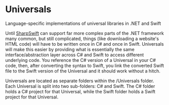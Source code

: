 Universals
==========
Language-specific implementations of universal libraries in .NET and Swift

Until [SharpSwift](https://github.com/matthewsot/SharpSwift) can support far more complex parts of the .NET framework many common, but still complicated, things (like downloading a website's HTML code) will have to be written once in C# and once in Swift. Universals will make this easier by providing what is essentially the same interface/abstraction layer across C# and Swift to access different underlying code. You reference the C# version of a Universal in your C# code, then, after converting the syntax to Swift, you link the converted Swift file to the Swift version of the Universal and it should work without a hitch.


Universals are located as separate folders within the /Universals folder. Each Universal is split into two sub-folders: C# and Swift. The C# folder holds a C# project for that Universal, while the Swift folder holds a Swift project for that Universal.